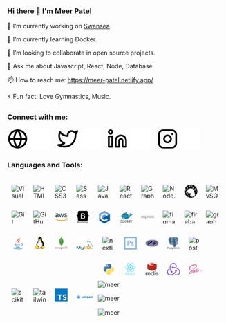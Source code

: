 ### Hi there 👋 I'm Meer Patel

🔭 I’m currently working on
[Swansea](https://github.com/meer1616/swansea_backend).

🌱 I’m currently learning Docker.

👯 I’m looking to collaborate in open source projects.

💬 Ask me about Javascript, React, Node, Database.

📫 How to reach me: https://meer-patel.netlify.app/

⚡ Fun fact: Love Gymnastics, Music.

### Connect with me:

[![website](./img/globe-light.svg)](https://meer-patel.netlify.app#gh-light-mode-only)
[![website](./img/globe-dark.svg)](https://meer-patel.netlify.app#gh-dark-mode-only)
&nbsp;&nbsp;
[![website](./img/twitter-light.svg)](https://twitter.com/patel_meer#gh-light-mode-only)
[![website](./img/twitter-dark.svg)](https://twitter.com/patel_meer#gh-dark-mode-only)
&nbsp;&nbsp;
[![website](./img/linkedin-light.svg)](https://www.linkedin.com/in/meer-patel#gh-light-mode-only)
[![website](./img/linkedin-dark.svg)](https://www.linkedin.com/in/meer-patel#gh-dark-mode-only)
&nbsp;&nbsp;
[![website](./img/instagram-light.svg)](https://www.instagram.com/meer__patel#gh-light-mode-only)
[![website](./img/instagram-dark.svg)](https://www.instagram.com/meer__patel#gh-dark-mode-only)

### Languages and Tools:

<img align="left" alt="Visual Studio Code" width="30px"
    height="30px"
    src="https://cdn.jsdelivr.net/gh/devicons/devicon/icons/vscode/vscode-original.svg"
    style="padding:10px;margin-top:10px;" />
<img align="left" alt="HTML5" width="30px" height="30px"
    src="https://cdn.jsdelivr.net/gh/devicons/devicon/icons/html5/html5-original.svg"
    style="padding:10px;margin-top:10px;" />
<img align="left" alt="CSS3" width="30px" height="30px"
    src="https://cdn.jsdelivr.net/gh/devicons/devicon/icons/css3/css3-original.svg"
    style="padding:10px;margin-top:10px;" />
<img align="left" alt="Sass" width="30px" height="30px"
    src="https://cdn.jsdelivr.net/gh/devicons/devicon/icons/sass/sass-original.svg"
    style="padding:10px;margin-top:10px;" />
<img align="left" alt="JavaScript" width="30px"
    height="30px"
    src="https://cdn.jsdelivr.net/gh/devicons/devicon/icons/javascript/javascript-original.svg"
    style="padding:10px;margin-top:10px;" />
<img align="left" alt="React" width="30px" height="30px"
    src="https://cdn.jsdelivr.net/gh/devicons/devicon/icons/react/react-original.svg"
    style="padding:10px;margin-top:10px;" />
<img align="left" alt="GraphQL" width="30px" height="30px"
    src="https://cdn.jsdelivr.net/gh/devicons/devicon/icons/graphql/graphql-plain.svg"
    style="padding:10px;margin-top:10px;" />
<img align="left" alt="Node.js" width="30px" height="30px"
    src="https://cdn.jsdelivr.net/gh/devicons/devicon/icons/nodejs/nodejs-original.svg"
    style="padding:10px;margin-top:10px;" />
<img align="left" alt="Deno" width="30px" height="30px"
    src="./img/deno-light.svg"
    style="padding:10px;margin-top:10px;" />
<img align="left" alt="MySQL" width="30px" height="30px"
    src="https://cdn.jsdelivr.net/gh/devicons/devicon/icons/mysql/mysql-original.svg"
    style="padding:10px;margin-top:10px;" />
<img align="left" alt="Git" width="30px" height="30px"
    src="https://cdn.jsdelivr.net/gh/devicons/devicon/icons/git/git-original.svg"
    style="padding:10px;margin-top:10px;" />
<img align="left" alt="GitHub" width="30px" height="30px"
    src="https://user-images.githubusercontent.com/3369400/139447912-e0f43f33-6d9f-45f8-be46-2df5bbc91289.png"
    style="padding:10px;margin-top:10px;" />
<img align="left"
    src="https://raw.githubusercontent.com/devicons/devicon/master/icons/amazonwebservices/amazonwebservices-original-wordmark.svg"
    alt="aws" width="30px" height="30px"
    style="padding:10px;margin-top:10px;" />
<img align="left"
    src="https://raw.githubusercontent.com/devicons/devicon/master/icons/bootstrap/bootstrap-plain-wordmark.svg"
    alt="bootstrap" width="30px" height="30px"
    style="padding:10px;margin-top:10px;" />
<img align="left"
    src="https://raw.githubusercontent.com/devicons/devicon/master/icons/c/c-original.svg"
    alt="c" width="30px" height="30px"
    style="padding:10px;margin-top:10px;" />
<img align="left"
    src="https://raw.githubusercontent.com/devicons/devicon/master/icons/docker/docker-original-wordmark.svg"
    alt="docker" width="30px" height="30px"
    style="padding:10px;margin-top:10px;" />
<img align="left"
    src="https://raw.githubusercontent.com/devicons/devicon/master/icons/express/express-original-wordmark.svg"
    alt="express" width="30px" height="30px"
    style="padding:10px;margin-top:10px;" />
<img align="left"
    src="https://www.vectorlogo.zone/logos/figma/figma-icon.svg"
    alt="figma" width="30px" height="30px"
    style="padding:10px;margin-top:10px;" />
<img align="left"
    src="https://www.vectorlogo.zone/logos/firebase/firebase-icon.svg"
    alt="firebase" width="30px" height="30px"
    style="padding:10px;margin-top:10px;" />
<img align="left"
    src="https://www.vectorlogo.zone/logos/graphql/graphql-icon.svg"
    alt="graphql" width="30px" height="30px"
    style="padding:10px;margin-top:10px;" />
<img align="left"
    src="https://raw.githubusercontent.com/devicons/devicon/master/icons/java/java-original.svg"
    alt="java" width="30px" height="30px"
    style="padding:10px;margin-top:10px;" />
<img align="left"
    src="https://raw.githubusercontent.com/devicons/devicon/master/icons/linux/linux-original.svg"
    alt="linux" width="30px" height="30px"
    style="padding:10px;margin-top:10px;" />
<img align="left"
    src="https://raw.githubusercontent.com/devicons/devicon/master/icons/mongodb/mongodb-original-wordmark.svg"
    alt="mongodb" width="30px" height="30px"
    style="padding:10px;margin-top:10px;" />
<img align="left"
    src="https://raw.githubusercontent.com/devicons/devicon/master/icons/mysql/mysql-original-wordmark.svg"
    alt="mysql" width="40px" height="40px"
    style="padding:10px;margin-top:10px;" />
<img align="left"
    src="https://cdn.worldvectorlogo.com/logos/nextjs-3.svg"
    alt="nextjs" width="30px" height="30px"
    style="padding:10px;margin-top:10px;" />
<img align="left"
    src="https://raw.githubusercontent.com/devicons/devicon/master/icons/photoshop/photoshop-line.svg"
    alt="photoshop" width="30px" height="30px"
    style="padding:10px;margin-top:10px;" />
<img align="left"
    src="https://raw.githubusercontent.com/devicons/devicon/master/icons/php/php-original.svg"
    alt="php" width="30px" height="30px"
    style="padding:10px;margin-top:10px;" />
<img align="left"
    src="https://raw.githubusercontent.com/devicons/devicon/master/icons/postgresql/postgresql-original-wordmark.svg"
    alt="postgresql" width="30px" height="30px"
    style="padding:10px;margin-top:10px;" />
<img align="left"
    src="https://www.vectorlogo.zone/logos/getpostman/getpostman-icon.svg"
    alt="postman" width="30px" height="30px"
    style="padding:10px;margin-top:10px;" />
<img align="left"
    src="https://raw.githubusercontent.com/devicons/devicon/master/icons/python/python-original.svg"
    alt="python" width="30px" height="30px"
    style="padding:10px;margin-top:10px;" />
<img align="left"
    src="https://raw.githubusercontent.com/devicons/devicon/master/icons/react/react-original-wordmark.svg"
    alt="react" width="30px" height="30px"
    style="padding:10px;margin-top:10px;" />
<img align="left"
    src="https://raw.githubusercontent.com/devicons/devicon/master/icons/redis/redis-original-wordmark.svg"
    alt="redis" width="30px" height="30px"
    style="padding:10px;margin-top:10px;" />
<img align="left"
    src="https://raw.githubusercontent.com/devicons/devicon/master/icons/redux/redux-original.svg"
    alt="redux" width="30px" height="30px"
    style="padding:10px;margin-top:10px;" />
<img align="left"
    src="https://raw.githubusercontent.com/devicons/devicon/master/icons/sass/sass-original.svg"
    alt="sass" width="30px" height="30px"
    style="padding:10px;margin-top:10px;" />
<img align="left"
    src="https://upload.wikimedia.org/wikipedia/commons/0/05/Scikit_learn_logo_small.svg"
    alt="scikit_learn" width="30px" height="30px"
    style="padding:10px;margin-top:10px;" />
<img align="left"
    src="https://www.vectorlogo.zone/logos/tailwindcss/tailwindcss-icon.svg"
    alt="tailwind" width="30px" height="30px"
    style="padding:10px;margin-top:10px;" />
<img align="left"
    src="https://raw.githubusercontent.com/devicons/devicon/master/icons/typescript/typescript-original.svg"
    alt="typescript" width="30px" height="30px"
    style="padding:10px;margin-top:10px;" />
<img align="left"
    src="https://raw.githubusercontent.com/devicons/devicon/d00d0969292a6569d45b06d3f350f463a0107b0d/icons/webpack/webpack-original-wordmark.svg"
    alt="webpack" width="40px" height="40px"
    style="padding:10px;margin-top:10px;" />

<br />
<br />
<br />

<img align="center"
    src="https://github-readme-stats.vercel.app/api/top-langs?username=meer1616&show_icons=true&locale=en&layout=compact"
    alt="meer" />

<img align="center"
    src="https://github-readme-stats.vercel.app/api?username=meer1616&show_icons=true&locale=en"
    alt="meer" />

<img align="center"
    src="https://github-readme-streak-stats.herokuapp.com/?user=meer1616&"
    alt="meer" />
<!-- **meer1616/meer1616** is a ✨ _special_ ✨ repository because its `README.md` (this file) appears on your GitHub profile.

Here are some ideas to get you started:

- 🔭 I’m currently working on
- 🌱 I’m currently learning ...
- 👯 I’m looking to collaborate on ...
- 🤔 I’m looking for help with ...
- 💬 Ask me about ...
- 📫 How to reach me: ...
- 😄 Pronouns: ...
- ⚡ Fun fact: ... -->
